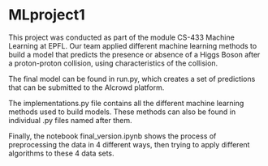 # MLproject1

This project was conducted as part of the module CS-433 Machine Learning at EPFL. Our team applied different machine learning methods to build a model that predicts the presence or absence of a Higgs Boson after a proton-proton collision, using characteristics of the collision.

The final model can be found in run.py, which creates a set of predictions that can be submitted to the AIcrowd platform.

The implementations.py file contains all the different machine learning methods used to build models. These methods can also be found in individual .py files named after them.

Finally, the notebook final_version.ipynb shows the process of preprocessing the data in 4 different ways, then trying to apply different algorithms to these 4 data sets.
